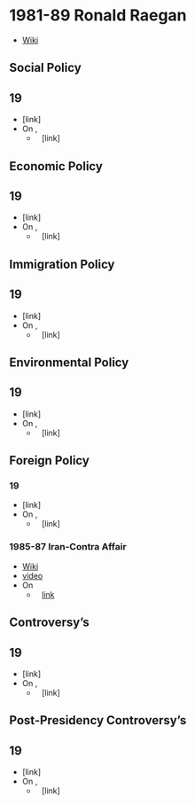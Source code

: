 # 1981-89 Ronald Raegan
- [Wiki](https://en.wikipedia.org/wiki/Ronald_Reagan)
## Social Policy
## 19
- [link]
- On ,
    - ` ` [link]
## Economic Policy
## 19
- [link]
- On ,
    - ` ` [link]
## Immigration Policy
## 19
- [link]
- On ,
    - ` ` [link]
## Environmental Policy
## 19
- [link]
- On ,
    - ` ` [link]
## Foreign Policy
### 19
- [link]
- On ,
    - ` ` [link]
### 1985-87 Iran-Contra Affair
- [Wiki](https://en.wikipedia.org/wiki/Iran%E2%80%93Contra_affair)
- [video](https://www.youtube.com/watch?v=E6Ucn-Whh4g&t=60s)
- On
    - ` ` [link](https://archive.org/details/WalshReport/Walsh%20Report%20volume%201%20Investigations%20and%20Prosecutions/)
## Controversy’s
## 19
- [link]
- On ,
    - ` ` [link]
## Post-Presidency Controversy’s
## 19
- [link]
- On ,
    - ` ` [link]